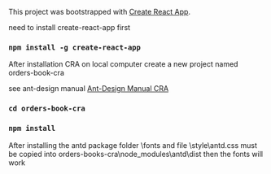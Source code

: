 This project was bootstrapped with [Create React App](https://github.com/facebookincubator/create-react-app).

need to install create-react-app first

### `npm install -g create-react-app`

After installation CRA on local computer
create a new project named orders-book-cra

see ant-design manual [Ant-Design Manual CRA](https://ant.design/docs/react/use-with-create-react-app)

### `cd orders-book-cra`

### `npm install`

After installing the antd package folder \fonts and file \style\antd.css 
must be copied into orders-books-cra\node_modules\antd\dist then the fonts will work








